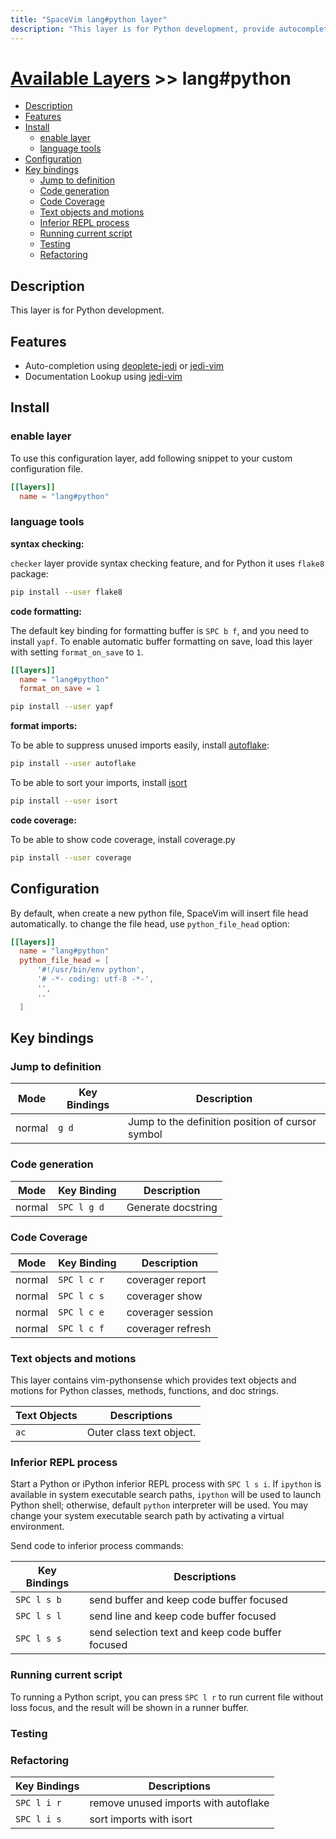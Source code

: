 ```yaml
---
title: "SpaceVim lang#python layer"
description: "This layer is for Python development, provide autocompletion, syntax checking, code format for Python file."
---
```


# [Available Layers](../../) >> lang#python

<!-- vim-markdown-toc GFM -->

- [Description](#description)
- [Features](#features)
- [Install](#install)
  - [enable layer](#enable-layer)
  - [language tools](#language-tools)
- [Configuration](#configuration)
- [Key bindings](#key-bindings)
  - [Jump to definition](#jump-to-definition)
  - [Code generation](#code-generation)
  - [Code Coverage](#code-coverage)
  - [Text objects and motions](#text-objects-and-motions)
  - [Inferior REPL process](#inferior-repl-process)
  - [Running current script](#running-current-script)
  - [Testing](#testing)
  - [Refactoring](#refactoring)

<!-- vim-markdown-toc -->

## Description

This layer is for Python development.

## Features

- Auto-completion using [deoplete-jedi](https://github.com/zchee/deoplete-jedi) or [jedi-vim](https://github.com/davidhalter/jedi-vim)
- Documentation Lookup using [jedi-vim](https://github.com/davidhalter/jedi-vim)

## Install

### enable layer

To use this configuration layer, add following snippet to your custom configuration file.

```toml
[[layers]]
  name = "lang#python"
```

### language tools


**syntax checking:**

`checker` layer provide syntax checking feature, and for Python it uses `flake8` package:

```sh
pip install --user flake8
```

**code formatting:**

The default key binding for formatting buffer is `SPC b f`,
and you need to install `yapf`.
To enable automatic buffer formatting on save,
load this layer with setting `format_on_save` to `1`.

```toml
[[layers]]
  name = "lang#python"
  format_on_save = 1
```

```sh
pip install --user yapf
```

**format imports:**

To be able to suppress unused imports easily, install [autoflake](https://github.com/myint/autoflake):

```sh
pip install --user autoflake
```

To be able to sort your imports, install [isort](https://github.com/timothycrosley/isort)

```sh
pip install --user isort
```

**code coverage:**

To be able to show code coverage, install coverage.py

```sh
pip install --user coverage
```

## Configuration

By default, when create a new python file, SpaceVim will insert file head automatically.
to change the file head, use `python_file_head` option:

```toml
[[layers]]
  name = "lang#python"
  python_file_head = [
      '#!/usr/bin/env python',
      '# -*- coding: utf-8 -*-',
      '',
      ''
  ]
```

## Key bindings

### Jump to definition

| Mode   | Key Bindings | Description                                      |
| ------ | ------------ | ------------------------------------------------ |
| normal | `g d`        | Jump to the definition position of cursor symbol |

### Code generation

| Mode   | Key Binding | Description        |
| ------ | ----------- | ------------------ |
| normal | `SPC l g d` | Generate docstring |

### Code Coverage

| Mode   | Key Binding | Description       |
| ------ | ----------- | ----------------- |
| normal | `SPC l c r` | coverager report  |
| normal | `SPC l c s` | coverager show    |
| normal | `SPC l c e` | coverager session |
| normal | `SPC l c f` | coverager refresh |

### Text objects and motions

This layer contains vim-pythonsense which provides text objects and motions for Python classes, methods, functions, and doc strings.

| Text Objects | Descriptions             |
| ------------ | ------------------------ |
| `ac`         | Outer class text object. |

### Inferior REPL process

Start a Python or iPython inferior REPL process with `SPC l s i`. If `ipython` is available in system executable search paths, `ipython` will be used to launch Python shell; otherwise, default `python` interpreter will be used. You may change your system executable search path by activating a virtual environment.

Send code to inferior process commands:

| Key Bindings | Descriptions                                     |
| ------------ | ------------------------------------------------ |
| `SPC l s b`  | send buffer and keep code buffer focused         |
| `SPC l s l`  | send line and keep code buffer focused           |
| `SPC l s s`  | send selection text and keep code buffer focused |

### Running current script

To running a Python script, you can press `SPC l r` to run current file without loss focus, and the result will be shown in a runner buffer.

### Testing

### Refactoring

| Key Bindings | Descriptions                         |
| ------------ | ------------------------------------ |
| `SPC l i r`  | remove unused imports with autoflake |
| `SPC l i s`  | sort imports with isort              |
